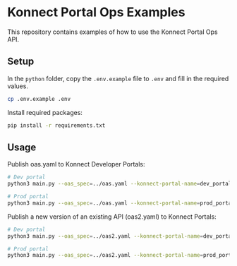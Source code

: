 # Konnect Portal Ops Examples

This repository contains examples of how to use the Konnect Portal Ops API.

## Setup

In the `python` folder, copy the `.env.example` file to `.env` and fill in the required values.

```bash
cp .env.example .env
```

Install required packages:

```bash
pip install -r requirements.txt
```

## Usage

Publish oas.yaml to Konnect Developer Portals:

```bash
# Dev portal
python3 main.py --oas_spec=../oas.yaml --konnect-portal-name=dev_portal

# Prod portal
python3 main.py --oas_spec=../oas.yaml --konnect-portal-name=prod_portal
```

Publish a new version of an existing API (oas2.yaml) to Konnect Portals:

```bash
# Dev portal
python3 main.py --oas_spec=../oas2.yaml --konnect-portal-name=dev_portal

# Prod portal
python3 main.py --oas_spec=../oas2.yaml --konnect-portal-name=prod_portal
```